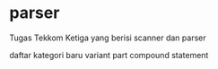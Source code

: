 # parser
Tugas Tekkom Ketiga yang berisi scanner dan parser

daftar kategori baru
variant part
compound statement
